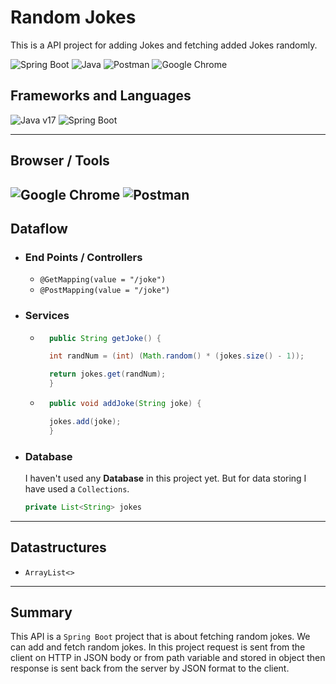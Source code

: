 # Random Jokes
This is a API project for adding Jokes and fetching added Jokes randomly.

![Spring Boot](https://img.shields.io/badge/Spring_Boot-F2F4F9?style=for-the-badge&logo=spring-boot "Spring Boot") ![Java](https://img.shields.io/badge/java-%23ED8B00.svg?style=for-the-badge&logo=openjdk&logoColor=white "Java") ![Postman](https://img.shields.io/badge/Postman-FF6C37?style=for-the-badge&logo=postman&logoColor=white "Postman") ![Google Chrome](https://img.shields.io/badge/Google%20Chrome-4285F4?style=for-the-badge&logo=GoogleChrome&logoColor=white "Google Chrome")

## Frameworks and Languages
![Java v17](https://img.shields.io/badge/Java-v17-green "Java 17") ![Spring Boot](https://img.shields.io/badge/Spring%20Boot-v3.0.5-brightgreen "Spring Boot v3.0.5")

---
## Browser / Tools
![Google Chrome](https://img.shields.io/badge/Google%20Chrome-v112.0.5615.138-yellow "Google Chrome") ![Postman](https://img.shields.io/badge/Postman-v10.13.0-orange "Postman")
---
## Dataflow
- ### End Points / Controllers
    - `@GetMapping(value = "/joke")`
    - `@PostMapping(value = "/joke")`
- ### Services
    - ```java
        public String getJoke() {

		int randNum = (int) (Math.random() * (jokes.size() - 1));

		return jokes.get(randNum);
	    }
        ```
    - ```java
        public void addJoke(String joke) {

		jokes.add(joke);
	    }
        ```
- ### Database
    I haven't used any **Database** in this project yet. But for data storing I have used a `Collections`.

    ```java
    private List<String> jokes
    ```
---
## Datastructures
- `ArrayList<>`
---
## Summary
This API is a `Spring Boot` project that is about fetching random jokes. We can add and fetch random jokes. In this project request is sent from the client on HTTP in JSON body or from path variable and stored in object then response is sent back from the server by JSON format to the client.

